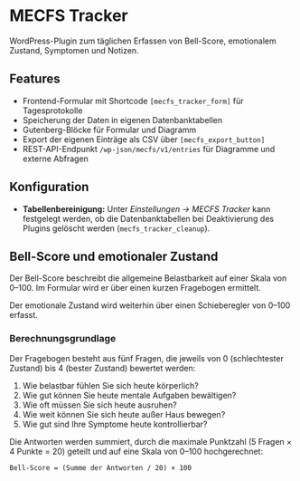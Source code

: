 # MECFS Tracker

WordPress-Plugin zum täglichen Erfassen von Bell-Score, emotionalem Zustand, Symptomen und Notizen.

## Features
- Frontend-Formular mit Shortcode `[mecfs_tracker_form]` für Tagesprotokolle
- Speicherung der Daten in eigenen Datenbanktabellen
- Gutenberg-Blöcke für Formular und Diagramm
- Export der eigenen Einträge als CSV über `[mecfs_export_button]`
- REST-API-Endpunkt `/wp-json/mecfs/v1/entries` für Diagramme und externe Abfragen

## Konfiguration
- **Tabellenbereinigung:** Unter *Einstellungen → MECFS Tracker* kann festgelegt werden, ob die Datenbanktabellen bei Deaktivierung des Plugins gelöscht werden (`mecfs_tracker_cleanup`).

## Bell-Score und emotionaler Zustand
Der Bell-Score beschreibt die allgemeine Belastbarkeit auf einer Skala von 0–100. Im Formular wird er über einen kurzen Fragebogen ermittelt. 

Der emotionale Zustand wird weiterhin über einen Schieberegler von 0–100 erfasst.

### Berechnungsgrundlage
Der Fragebogen besteht aus fünf Fragen, die jeweils von 0 (schlechtester Zustand) bis 4 (bester Zustand) bewertet werden:

1. Wie belastbar fühlen Sie sich heute körperlich?
2. Wie gut können Sie heute mentale Aufgaben bewältigen?
3. Wie oft müssen Sie sich heute ausruhen?
4. Wie weit können Sie sich heute außer Haus bewegen?
5. Wie gut sind Ihre Symptome heute kontrollierbar?

Die Antworten werden summiert, durch die maximale Punktzahl (5 Fragen × 4 Punkte = 20) geteilt und auf eine Skala von 0–100 hochgerechnet:

```
Bell-Score = (Summe der Antworten / 20) × 100
```
